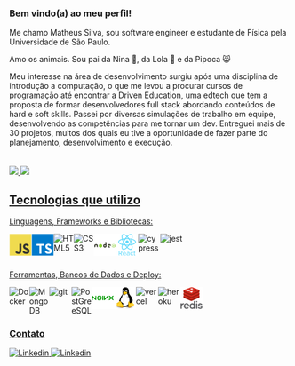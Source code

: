 ### Bem vindo(a) ao meu perfil!

Me chamo Matheus Silva, sou software engineer e estudante de Física pela Universidade de São Paulo.

Amo os animais. Sou pai da Nina 🐶, da Lola 🐶 e da Pipoca 😸

Meu interesse na área de desenvolvimento surgiu após uma disciplina de introdução a computação, o que me levou a procurar cursos de programação até encontrar a Driven Education, uma edtech que tem a proposta de formar desenvolvedores full stack abordando conteúdos de hard e soft skills. Passei por diversas simulações de trabalho em equipe, desenvolvendo as competências para me tornar um dev. Entreguei mais de 30 projetos, muitos dos quais eu tive a oportunidade de fazer parte do planejamento, desenvolvimento e execução.
  
<div style="padding-top:20px;">
  <a href="https://github.com/Matheus-daSilva">
  <img height="180em" src="https://github-readme-stats.vercel.app/api/top-langs/?username=Matheus-daSilva&layout=compact&langs_count=7&theme=radical"/>
  <img height="180em" src="https://github-readme-stats.vercel.app/api?username=Matheus-daSilva&show_icons=true&theme=radical&include_all_commits=true&count_private=true"/>
</div>

## Tecnologias que utilizo

  <p>Linguagens, Frameworks e Bibliotecas:</p>
  <div>
     <img align="left" src="https://raw.githubusercontent.com/devicons/devicon/master/icons/javascript/javascript-original.svg" alt="javascript" width="40"/>  
     <img align="left" src="https://raw.githubusercontent.com/devicons/devicon/master/icons/typescript/typescript-original.svg" alt="typescript" width="40"/>
     <img align="left" alt="HTML5" width="36px" src="https://cdn.jsdelivr.net/gh/devicons/devicon/icons/html5/html5-original.svg" />
     <img align="left" alt="CSS3" width="36px" src="https://cdn.jsdelivr.net/gh/devicons/devicon/icons/css3/css3-original.svg" />
     <img align="left" src="https://raw.githubusercontent.com/devicons/devicon/master/icons/nodejs/nodejs-original-wordmark.svg" alt="nodejs" width="40" height="40"/>
     <img align="left" src="https://raw.githubusercontent.com/devicons/devicon/master/icons/react/react-original-wordmark.svg" alt="react" width="40" height="40"/> 
     <img align="left" src="https://avatars.githubusercontent.com/u/8908513?s=280&v=4" alt="cypress" width="40" height="40"/>
     <img align="left" src="https://www.vectorlogo.zone/logos/jestjsio/jestjsio-icon.svg" alt="jest" width="40" height="40" />
  </div>
  
<br>
<br>
<br>

  <p>Ferramentas, Bancos de Dados e  Deploy:</p>
  <div>   
    <img align="left" alt="Docker" width="36px" src="https://cdn.jsdelivr.net/gh/devicons/devicon/icons/docker/docker-original.svg" />
    <img align="left" alt="MongoDB" width="36px" src="https://cdn.jsdelivr.net/gh/devicons/devicon/icons/mongodb/mongodb-original.svg" />
    <img align="left" src="https://www.vectorlogo.zone/logos/git-scm/git-scm-icon.svg" alt="git" width="40" height="40"/>
    <img align="left" alt="PostGreeSQL" width="36px" src="https://cdn.jsdelivr.net/gh/devicons/devicon/icons/postgresql/postgresql-original.svg" />
    <img align="left" src="https://raw.githubusercontent.com/devicons/devicon/master/icons/nginx/nginx-original.svg" alt="nginx" width="40" height="40"/>
    <img align="left" src="https://raw.githubusercontent.com/devicons/devicon/master/icons/linux/linux-original.svg" alt="linux" width="40" height="40"/>
    <img align="left" src="https://assets.vercel.com/image/upload/q_auto/front/favicon/vercel/57x57.png" alt="vercel" width="40" height="40"/>
    <img align="left" src="https://manzanit0.gallerycdn.vsassets.io/extensions/manzanit0/heroku-vscode/0.3.0/1590949018168/Microsoft.VisualStudio.Services.Icons.Default" alt="heroku" width="40" height="40"/>
     <img align="left" src="https://raw.githubusercontent.com/devicons/devicon/master/icons/redis/redis-original-wordmark.svg" alt="redis" width="40" height="40"/>
  </div>
  
<br>
<br>
<br>
  
### Contato
<a href="https://www.linkedin.com/in/matheussilva2001/">
  <img alt="Linkedin" src="https://img.shields.io/badge/LinkedIn-0077B5?" />
</a>
<a href="mailto:matheus2001silva@live.com">
  <img alt="Linkedin" src="https://img.shields.io/badge/Microsoft_Outlook-0078D4?" />
</a>
